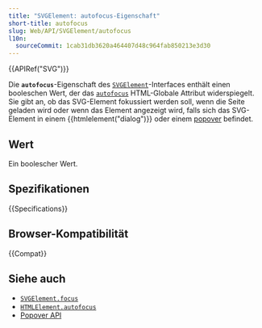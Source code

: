 ```yaml
---
title: "SVGElement: autofocus-Eigenschaft"
short-title: autofocus
slug: Web/API/SVGElement/autofocus
l10n:
  sourceCommit: 1cab31db3620a464407d48c964fab850213e3d30
---
```


{{APIRef("SVG")}}

Die **`autofocus`**-Eigenschaft des [`SVGElement`](/de/docs/Web/API/SVGElement)-Interfaces enthält einen booleschen Wert, der das [`autofocus`](/de/docs/Web/HTML/Global_attributes/autofocus) HTML-Globale Attribut widerspiegelt. Sie gibt an, ob das SVG-Element fokussiert werden soll, wenn die Seite geladen wird oder wenn das Element angezeigt wird, falls sich das SVG-Element in einem {{htmlelement("dialog")}} oder einem [popover](/de/docs/Web/HTML/Global_attributes/popover) befindet.

## Wert

Ein boolescher Wert.

## Spezifikationen

{{Specifications}}

## Browser-Kompatibilität

{{Compat}}

## Siehe auch

- [`SVGElement.focus`](/de/docs/Web/API/SVGElement/focus)
- [`HTMLElement.autofocus`](/de/docs/Web/API/HTMLElement/autofocus)
- [Popover API](/de/docs/Web/API/Popover_API)
